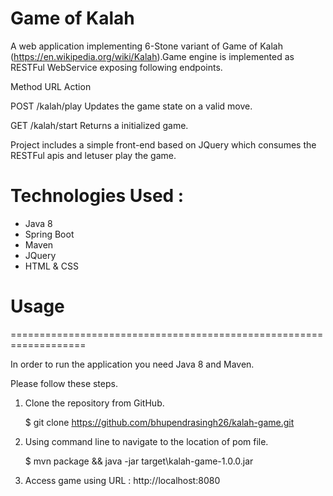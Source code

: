 # Game of Kalah

A web application implementing 6-Stone variant of Game of Kalah
(https://en.wikipedia.org/wiki/Kalah).Game engine is implemented as 
RESTFul WebService exposing following endpoints. 


Method    URL		        Action 	

POST	  /kalah/play	     Updates the game state on a valid move.

GET	    /kalah/start	 Returns a initialized game.	

Project includes a simple front-end based on JQuery which consumes 
the RESTFul apis and letuser play the game. 

# Technologies Used : 

* Java 8 
* Spring Boot
* Maven
* JQuery
* HTML & CSS


# Usage 
===================================================================

In order to run the application you need Java 8 and Maven.

Please follow these steps.
1) Clone the repository from GitHub.

   $ git clone https://github.com/bhupendrasingh26/kalah-game.git
 
2) Using command line to navigate to the location of pom file.

   $ mvn package && java -jar target\kalah-game-1.0.0.jar

3) Access game using URL :  http://localhost:8080

   
 



 

